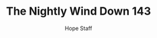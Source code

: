 ---
image: /assets/img/nwd/143_nwd_psalm_90_17_a_niv.png
title: The Nightly Wind Down 143
number: 143
categories:
  - The Nightly Wind Down
author: Hope Staff
notes: The Nightly Wind Down 143
embed: >-
  EMBED_GOES_HERE
transcript: >-
  SOME LINES OF TEXT START HERE
---